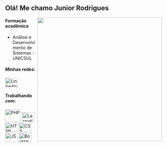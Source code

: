 ## Olá! Me chamo Junior Rodrigues

<img align="right" src="https://i.imgur.com/fShbhLK.gif" width="400px">

#### Formação acadêmica

* Análise e Desenvolvimento de Sistemas - UNICSUL

#### Minhas redes:
<a href="https://www.linkedin.com/in/valdemirrodriguesazevedojunior/"><img src="https://icongr.am/devicon/linkedin-original.svg?size=120&color=currentColor" alt="Linkedin" height="30" width="40"></a>

#### Trabalhando com:
<div>
<img src="https://icongr.am/devicon/php-original.svg?size=120&color=currentColor" alt="PHP" height="40" width="50">
<img src="https://icongr.am/devicon/laravel-plain.svg?size=120&color=f74408" alt="Laravel" height="30" width="40">
<img src="https://icongr.am/devicon/html5-original.svg?size=120&color=f74408" alt="HTML" height="30" width="40">
<img src="https://icongr.am/devicon/css3-original.svg?size=120&color=f74408" alt="CSS" height="30" width="40">
<img src="https://icongr.am/devicon/javascript-original.svg?size=120&color=f74408" alt="JS" height="30" width="40">
<img src="https://icongr.am/devicon/bootstrap-plain.svg?size=120&color=5642eb" alt="Bootstrap" height="30" width="40">
</div>


